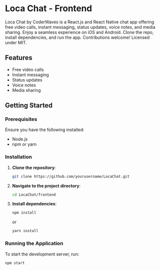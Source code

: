 # Loca Chat - Frontend

Loca Chat by CoderWaves is a React.js and React Native chat app offering free video calls, instant messaging, status updates, voice notes, and media sharing. Enjoy a seamless experience on iOS and Android. Clone the repo, install dependencies, and run the app. Contributions welcome! Licensed under MIT.

## Features

- Free video calls
- Instant messaging
- Status updates
- Voice notes
- Media sharing

## Getting Started

### Prerequisites

Ensure you have the following installed:

- Node.js
- npm or yarn

### Installation

1. **Clone the repository**:
    ```bash
    git clone https://github.com/yourusername/LocaChat.git
    ```
2. **Navigate to the project directory**:
    ```bash
    cd LocaChat/frontend
    ```
3. **Install dependencies**:
    ```bash
    npm install
    ```
    or
    ```bash
    yarn install
    ```

### Running the Application

To start the development server, run:
```bash
npm start
